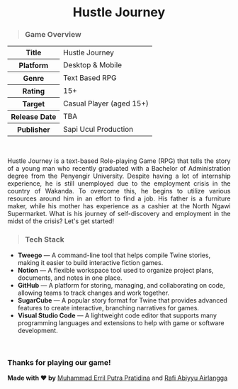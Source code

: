<h1 align="center">Hustle Journey</h1>

> ### Game Overview
<table align="center" width="100%">
  <tr>
    <th>Title</th>
    <td>Hustle Journey</td>
  </tr>
  <tr>
    <th>Platform</th>
    <td>Desktop & Mobile</td>
  </tr>
  <tr>
    <th>Genre</th>
    <td>Text Based RPG</td>
  </tr>
  <tr>
    <th>Rating</th>
    <td>15+</td>
  </tr>
  <tr>
    <th>Target</th>
    <td>Casual Player (aged 15+)</td>
  </tr>
  <tr>
    <th>Release Date</th>
    <td>TBA</td>
  </tr>
  <tr>
    <th>Publisher</th>
    <td>Sapi Ucul Production</td>
  </tr>
</table>

<br />

<p align="justify">
Hustle Journey is a text-based Role-playing Game (RPG) that tells the story of a young man who recently graduated with a Bachelor of Administration degree from the Penyengir University. Despite having a lot of internship experience, he is still unemployed due to the employment crisis in the country of Wakanda. To overcome this, he begins to utilize various resources around him in an effort to find a job. His father is a furniture maker, while his mother has experience as a cashier at the North Ngawi Supermarket. What is his journey of self-discovery and employment in the midst of the crisis? Let's get started!
</p>

> ### Tech Stack
- **Tweego** — A command-line tool that helps compile Twine stories, making it easier to build interactive fiction games.
- **Notion** — A flexible workspace tool used to organize project plans, documents, and notes in one place.
- **GitHub** — A platform for storing, managing, and collaborating on code, allowing teams to track changes and work together.
- **SugarCube** — A popular story format for Twine that provides advanced features to create interactive, branching narratives for games.
- **Visual Studio Code** — A lightweight code editor that supports many programming languages and extensions to help with game or software development.

<br />

### Thanks for playing our game!
**Made with ❤️ by** [Muhammad Erril Putra Pratidina](https://github.com/VozSoldat) and [Rafi Abiyyu Airlangga](https://github.com/a6iyyu)